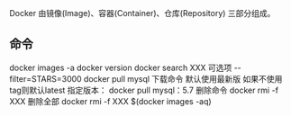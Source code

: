Docker 由镜像(Image)、容器(Container)、仓库(Repository) 三部分组成。

## 命令
docker images -a
docker version
docker search XXX 可选项 --filter=STARS=3000
docker pull mysql 下载命令 默认使用最新版
    如果不使用tag则默认latest
    指定版本： docker pull mysql：5.7
删除命令
    docker rmi -f XXX
    删除全部  docker rmi -f XXX $(docker images -aq)